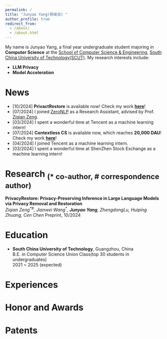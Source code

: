 ```yaml
---
permalink: /
title: "Junyao Yang(杨竣尧) "
author_profile: true
redirect_from: 
  - /about/
  - /about.html
---
```


My name is Junyao Yang, a final year undergraduate student majoring in **Computer Science** at the [School of Computer Science & Engineering](https://www2.scut.edu.cn/cs/), [South China University of Technology(SCUT)](https://www.scut.edu.cn/new/). My research interests include:

- **LLM Privacy**
- **Model Acceleration**

# News
- [10/2024] **PrivactRestore** is available now! Check my work **[here](https://arxiv.org/abs/2406.01394)**!
- [07/2024] I joined [ZeroNLP](https://github.com/ZeroNLP) as a Research Assistant, advised by Prof. [Ziqian Zeng](https://ziqianzeng.github.io/).
- [03/2024] I spent a wonderful time at Tencent as a machine learning intern!
- [07/2024] **Contextless CS** is available now, which reaches **20,000 DAU**! Check my work **[here](https://kf.qq.com/)**!
- [04/2024] I joined Tencent as a machine learning intern.
- [03/2024] I spent a wonderful time at ShenZhen Stock Exchange as a machine learning intern!

# Research <sub>(* co-author, # correspondence author)</sub>
**PrivacyRestore: Privacy-Preserving Inference in Large Language Models via Privacy Removal and Restoration**<br>
*Ziqian Zeng<sup>\*\#</sup>, Jianwei Wang<sup>\*</sup>, **Junyao Yang**, ZhengdongLu, Huiping Zhuang, Cen Chen*
Preprint, 10/2024


Education
======
- **South China University of Technology**, Guangzhou, China  
  B.E. in Computer Science Union Class(top 30 students in undergraduates)  
  2021 ~ 2025 (expected)

Experiences
======

Honor and Awards
======

Patents
======


